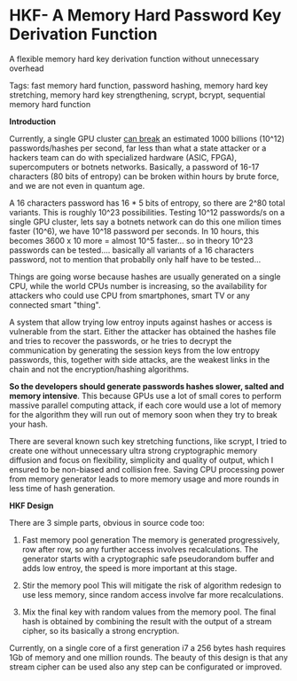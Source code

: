 # HKF- A Memory Hard Password Key Derivation Function

A flexible memory hard key derivation function without unnecessary overhead

Tags: fast memory hard function, password hashing, memory hard key stretching, memory hard key strengthening, scrypt, bcrypt, sequential memory hard function

<b>Introduction</b>

Currently, a single GPU cluster <a href="http://hackaday.com/2012/12/06/25-gpus-brute-force-348-billion-hashes-per-second-to-crack-your-passwords/">can break</a> an estimated 1000 billions (10^12) passwords/hashes per second, far less than what a state attacker or a hackers team can do with specialized hardware (ASIC, FPGA), supercomputers or botnets networks. Basically, a password of 16-17 characters (80 bits of entropy) can be broken within hours by brute force, and we are not even in quantum age.

A 16 characters password has 16 * 5 bits of entropy, so there are 2^80 total variants. This is roughly 10^23 possibilities. Testing 10^12 passwords/s on a single GPU cluster, lets say a botnets network can do this one milion times faster (10^6), we have 10^18 password per seconds. In 10 hours, this becomes 3600 x 10 more = almost 10^5 faster... so in theory 10^23 passwords can be tested.... basically all variants of a 16 characters password, not to mention that probablly only half have to be tested...

Things are going worse because hashes are usually generated on a single CPU, while the world CPUs number is increasing, so the availability for attackers who  could use CPU from smartphones, smart TV or any connected smart "thing".

A system that allow trying low entroy inputs against hashes or access is vulnerable from the start. Either the attacker has obtained the hashes file and tries to recover the passwords, or he tries to decrypt the communication by generating the session keys from the low entropy passwords, this, together with side attacks, are the weakest links in the chain and not the encryption/hashing algorithms.

<b>So the developers should generate passwords hashes slower, salted and memory intensive</b>. This because  GPUs use a lot of small cores to perform massive parallel computing attack, if each core would use a lot of memory for the algorithm they will run out of memory soon when they try to break your hash.

There are several known such key stretching functions, like scrypt, I tried to create one without unnecessary ultra strong cryptographic memory diffusion and focus on flexibility, simplicity and quality of output, which I ensured to be non-biased and collision free. Saving CPU processing power from memory generator leads to more memory usage and more rounds in less time of hash generation.

<b>HKF Design</b>

There are 3 simple parts, obvious in source code too:

1. Fast memory pool generation
The memory is generated progressively, row after row, so any further access involves recalculations. The generator starts with a cryptographic safe pseudorandom buffer and adds low entroy, the speed is more important at this stage.

2. Stir the memory pool
This will mitigate the risk of algorithm redesign to use less memory, since random access involve far more recalculations.

3. Mix the final key with random values from the memory pool.
The final hash is obtained by combining the result with the output of a stream cipher, so its basically a strong encryption.

Currently, on a single core of a first generation i7 a 256 bytes hash requires 1Gb of memory and one million rounds.
The beauty of this design is that any stream cipher can be used also any step can be configurated or improved.


